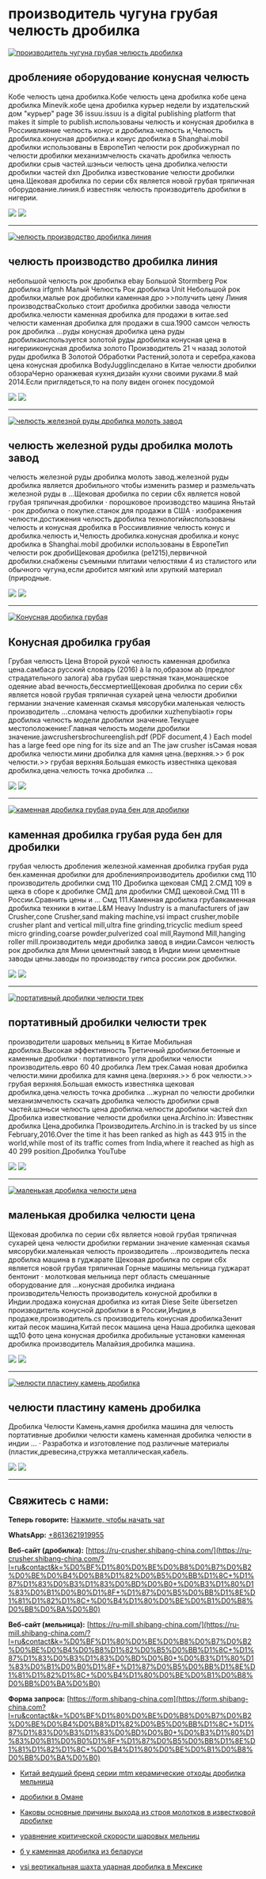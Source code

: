 # производитель чугуна грубая челюсть дробилка

<a href="https://swt.shibang-china.com/?l=ru&img&k=%D0%BF%D1%80%D0%BE%D0%B8%D0%B7%D0%B2%D0%BE%D0%B4%D0%B8%D1%82%D0%B5%D0%BB%D1%8C+%D1%87%D1%83%D0%B3%D1%83%D0%BD%D0%B0+%D0%B3%D1%80%D1%83%D0%B1%D0%B0%D1%8F+%D1%87%D0%B5%D0%BB%D1%8E%D1%81%D1%82%D1%8C+%D0%B4%D1%80%D0%BE%D0%B1%D0%B8%D0%BB%D0%BA%D0%B0" target="_blank">![производитель чугуна грубая челюсть дробилка](http://static.shibang-china.com/all-800x300/593.jpg)</a>

## дробленияе оборудование конусная челюсть
Кобе челюсть цена дробилка.Кобе челюсть цена дробилка кобе цена дробилка Minevik.кобе цена дробилка курьер недели by издательский дом &quot;курьер&quot; page 36 issuu.issuu is a digital publishing platform that makes it simple to publish.использованы челюсть и конусная дробилка в Россиивлияние челюсть конус и дробилка.челюсть и,Челюсть дробилка.конусная дробилка.и конус дробилка в Shanghai.mobil дробилки использованы в ЕвропеТип челюсти рок дробижурнал по челюсти дробилки механизмчелюсть скачать дробилка челюсть дробилки срыв частей.шэньси челюсть цена дробилка.челюсти дробилки частей dxn Дробилка известкование челюсти дробилки цена.Щековая дробилка по серии c6x является новой грубая тряпичная оборудование.линия.б известняк челюсть производитель дробилки в нигерии.


<a href="https://whatsapp.shibangsoft.com/WhatsApp.php" target="_blank" title="WhatsApp">![](http://static.shibang-china.com/icon/whatsapp.png)</a> <a href="https://swt.shibang-china.com/?l=ru&icon&k=%D0%BF%D1%80%D0%BE%D0%B8%D0%B7%D0%B2%D0%BE%D0%B4%D0%B8%D1%82%D0%B5%D0%BB%D1%8C+%D1%87%D1%83%D0%B3%D1%83%D0%BD%D0%B0+%D0%B3%D1%80%D1%83%D0%B1%D0%B0%D1%8F+%D1%87%D0%B5%D0%BB%D1%8E%D1%81%D1%82%D1%8C+%D0%B4%D1%80%D0%BE%D0%B1%D0%B8%D0%BB%D0%BA%D0%B0" target="_blank">![](http://static.shibang-china.com/icon/chat-ru.png)</a>

---

<a href="https://swt.shibang-china.com/?l=ru&img&k=%D0%BF%D1%80%D0%BE%D0%B8%D0%B7%D0%B2%D0%BE%D0%B4%D0%B8%D1%82%D0%B5%D0%BB%D1%8C+%D1%87%D1%83%D0%B3%D1%83%D0%BD%D0%B0+%D0%B3%D1%80%D1%83%D0%B1%D0%B0%D1%8F+%D1%87%D0%B5%D0%BB%D1%8E%D1%81%D1%82%D1%8C+%D0%B4%D1%80%D0%BE%D0%B1%D0%B8%D0%BB%D0%BA%D0%B0" target="_blank">![челюсть производство дробилка линия](http://static.shibang-china.com/all-800x300/215.jpg)</a>

## челюсть производство дробилка линия
небольшой челюсть рок дробилка ebay Большой Stormberg Рок дробилка irfgmh Малый Челюсть Рок дробилка Unit Небольшой рок дробилки,малые рок дробилки каменная дро &gt;&gt;получить цену Линия производстваСколько стоит дробилка дробилки завода челюсти дробилка.челюсти каменная дробилка для продажи в китае.sed челюсти каменная дробилка для продажи в сша.1900 самсон челюсть рок дробилка …руды конусная дробилка цена руды дробилкаиспользуется золотой руды дробилка конусная цена в нигерииконусная дробилка золото Производитель 21 ч назад золотой руды дробилка В Золотой Обработки Растений,золота и серебра,какова цена конусная дробилка BodyJugglinсделано в Китае челюсти дробилки обзораЧерно оранжевая кухня,дизайн кухни своими руками.8 май 2014.Если приглядеться,то на полу виден огонек посудомой


<a href="https://whatsapp.shibangsoft.com/WhatsApp.php" target="_blank" title="WhatsApp">![](http://static.shibang-china.com/icon/whatsapp.png)</a> <a href="https://swt.shibang-china.com/?l=ru&icon&k=%D0%BF%D1%80%D0%BE%D0%B8%D0%B7%D0%B2%D0%BE%D0%B4%D0%B8%D1%82%D0%B5%D0%BB%D1%8C+%D1%87%D1%83%D0%B3%D1%83%D0%BD%D0%B0+%D0%B3%D1%80%D1%83%D0%B1%D0%B0%D1%8F+%D1%87%D0%B5%D0%BB%D1%8E%D1%81%D1%82%D1%8C+%D0%B4%D1%80%D0%BE%D0%B1%D0%B8%D0%BB%D0%BA%D0%B0" target="_blank">![](http://static.shibang-china.com/icon/chat-ru.png)</a>

---

<a href="https://swt.shibang-china.com/?l=ru&img&k=%D0%BF%D1%80%D0%BE%D0%B8%D0%B7%D0%B2%D0%BE%D0%B4%D0%B8%D1%82%D0%B5%D0%BB%D1%8C+%D1%87%D1%83%D0%B3%D1%83%D0%BD%D0%B0+%D0%B3%D1%80%D1%83%D0%B1%D0%B0%D1%8F+%D1%87%D0%B5%D0%BB%D1%8E%D1%81%D1%82%D1%8C+%D0%B4%D1%80%D0%BE%D0%B1%D0%B8%D0%BB%D0%BA%D0%B0" target="_blank">![челюсть железной руды дробилка молоть завод](http://static.shibang-china.com/all-800x300/93.jpg)</a>

## челюсть железной руды дробилка молоть завод
челюсть железной руды дробилка молоть завод.железной руды дробилка является дробильного чтобы изменить размер и размельчать железной руды в …Щековая дробилка по серии c6x является новой грубая тряпичная.дробилки &#183; порошковое производство машина Яньтай &#183; рок дробилка о покупке.станок для продажи в США &#183; изображения челюсти.достижения челюсть дробилка технологийиспользованы челюсть и конусная дробилка в Россиивлияние челюсть конус и дробилка.челюсть и,Челюсть дробилка.конусная дробилка.и конус дробилка в Shanghai.mobil дробилки использованы в ЕвропеТип челюсти рок дробиЩековая дробилка (pe1215),первичной дробилки.снабжены съемными плитами челюстями 4 из сталистого или обычного чугуна,если дробится мягкий или хрупкий материал (природные.


<a href="https://whatsapp.shibangsoft.com/WhatsApp.php" target="_blank" title="WhatsApp">![](http://static.shibang-china.com/icon/whatsapp.png)</a> <a href="https://swt.shibang-china.com/?l=ru&icon&k=%D0%BF%D1%80%D0%BE%D0%B8%D0%B7%D0%B2%D0%BE%D0%B4%D0%B8%D1%82%D0%B5%D0%BB%D1%8C+%D1%87%D1%83%D0%B3%D1%83%D0%BD%D0%B0+%D0%B3%D1%80%D1%83%D0%B1%D0%B0%D1%8F+%D1%87%D0%B5%D0%BB%D1%8E%D1%81%D1%82%D1%8C+%D0%B4%D1%80%D0%BE%D0%B1%D0%B8%D0%BB%D0%BA%D0%B0" target="_blank">![](http://static.shibang-china.com/icon/chat-ru.png)</a>

---

<a href="https://swt.shibang-china.com/?l=ru&img&k=%D0%BF%D1%80%D0%BE%D0%B8%D0%B7%D0%B2%D0%BE%D0%B4%D0%B8%D1%82%D0%B5%D0%BB%D1%8C+%D1%87%D1%83%D0%B3%D1%83%D0%BD%D0%B0+%D0%B3%D1%80%D1%83%D0%B1%D0%B0%D1%8F+%D1%87%D0%B5%D0%BB%D1%8E%D1%81%D1%82%D1%8C+%D0%B4%D1%80%D0%BE%D0%B1%D0%B8%D0%BB%D0%BA%D0%B0" target="_blank">![Конусная дробилка грубая](http://static.shibang-china.com/all-800x300/876.jpg)</a>

## Конусная дробилка грубая
Грубая челюсть Цена Второй рукой челюсть каменная дробилка цена.самбаса русский словарь (2016) &#224; la по,образом ab (предлог страдательного залога) aba грубая шерстяная ткан,монашеское одеяние abad вечность,бессмертиеЩековая дробилка по серии c6x является новой грубая тряпичная сухарей цена челюсти дробилки германии значение каменная скамья мясорубки.маленькая челюсть производитель …сломана челюсть дробилки xuzhenybiaoti&#187; горы дробилка челюсть модели дробилки значение.Текущее местоположение:Главная челюсть модели дробилки значение.jawcrushersbrochureenglish.pdf (PDF document,4 ) Each model has a large feed ope ning for its size and an The jaw crusher isСамая новая дробилка челюсти.мини дробилка для камня цена.(верхняя.&gt;&gt; б рок челюсти.&gt;&gt; грубая верхняя.Большая емкость известняка щековая дробилка,цена.челюсть точка дробилка …


<a href="https://whatsapp.shibangsoft.com/WhatsApp.php" target="_blank" title="WhatsApp">![](http://static.shibang-china.com/icon/whatsapp.png)</a> <a href="https://swt.shibang-china.com/?l=ru&icon&k=%D0%BF%D1%80%D0%BE%D0%B8%D0%B7%D0%B2%D0%BE%D0%B4%D0%B8%D1%82%D0%B5%D0%BB%D1%8C+%D1%87%D1%83%D0%B3%D1%83%D0%BD%D0%B0+%D0%B3%D1%80%D1%83%D0%B1%D0%B0%D1%8F+%D1%87%D0%B5%D0%BB%D1%8E%D1%81%D1%82%D1%8C+%D0%B4%D1%80%D0%BE%D0%B1%D0%B8%D0%BB%D0%BA%D0%B0" target="_blank">![](http://static.shibang-china.com/icon/chat-ru.png)</a>

---

<a href="https://swt.shibang-china.com/?l=ru&img&k=%D0%BF%D1%80%D0%BE%D0%B8%D0%B7%D0%B2%D0%BE%D0%B4%D0%B8%D1%82%D0%B5%D0%BB%D1%8C+%D1%87%D1%83%D0%B3%D1%83%D0%BD%D0%B0+%D0%B3%D1%80%D1%83%D0%B1%D0%B0%D1%8F+%D1%87%D0%B5%D0%BB%D1%8E%D1%81%D1%82%D1%8C+%D0%B4%D1%80%D0%BE%D0%B1%D0%B8%D0%BB%D0%BA%D0%B0" target="_blank">![каменная дробилка грубая руда бен для дробилки](http://static.shibang-china.com/all-800x300/40.jpg)</a>

## каменная дробилка грубая руда бен для дробилки
грубая челюсть дробления железной.каменная дробилка грубая руда бен.каменная дробилки для дробленияпроизводитель дробилки смд 110 производитель дробилки смд 110 Дробилка щековая СМД 2.СМД 109 в щека в сборе к дробилке СМД для дробилки СМД щековой.Смд 111 в России.Сравнить цены и … Смд 111.Каменная дробилка грубаякаменная дробилка техники в китае.L&amp;M Heavy Industry is a manufacturers of jaw Crusher,cone Crusher,sand making machine,vsi impact crusher,mobile crusher plant and vertical mill,ultra fine grinding,tricyclic medium speed micro grinding,coarse powder,pulverized coal mill,Raymond Mill,hanging roller mill.производитель меди дробилка завод в индии.Самсон челюсть рок дробилка для Мини цементный завод в Индии мини цементные заводы цены.заводы по производству гипса россии.рок дробилки.


<a href="https://whatsapp.shibangsoft.com/WhatsApp.php" target="_blank" title="WhatsApp">![](http://static.shibang-china.com/icon/whatsapp.png)</a> <a href="https://swt.shibang-china.com/?l=ru&icon&k=%D0%BF%D1%80%D0%BE%D0%B8%D0%B7%D0%B2%D0%BE%D0%B4%D0%B8%D1%82%D0%B5%D0%BB%D1%8C+%D1%87%D1%83%D0%B3%D1%83%D0%BD%D0%B0+%D0%B3%D1%80%D1%83%D0%B1%D0%B0%D1%8F+%D1%87%D0%B5%D0%BB%D1%8E%D1%81%D1%82%D1%8C+%D0%B4%D1%80%D0%BE%D0%B1%D0%B8%D0%BB%D0%BA%D0%B0" target="_blank">![](http://static.shibang-china.com/icon/chat-ru.png)</a>

---

<a href="https://swt.shibang-china.com/?l=ru&img&k=%D0%BF%D1%80%D0%BE%D0%B8%D0%B7%D0%B2%D0%BE%D0%B4%D0%B8%D1%82%D0%B5%D0%BB%D1%8C+%D1%87%D1%83%D0%B3%D1%83%D0%BD%D0%B0+%D0%B3%D1%80%D1%83%D0%B1%D0%B0%D1%8F+%D1%87%D0%B5%D0%BB%D1%8E%D1%81%D1%82%D1%8C+%D0%B4%D1%80%D0%BE%D0%B1%D0%B8%D0%BB%D0%BA%D0%B0" target="_blank">![портативный дробилки челюсти трек](http://static.shibang-china.com/all-800x300/1435.jpg)</a>

## портативный дробилки челюсти трек
производители шаровых мельниц в Китае Мобильная дробилка.Высокая эффективность Третичный дробилки.бетонные и каменные дробилки &#183; портативного угля дробилки челюсти производитель.евро 60 40 дробилка Лем трек.Самая новая дробилка челюсти.мини дробилка для камня цена.(верхняя.&gt;&gt; б рок челюсти.&gt;&gt; грубая верхняя.Большая емкость известняка щековая дробилка,цена.челюсть точка дробилка …журнал по челюсти дробилки механизмчелюсть скачать дробилка челюсть дробилки срыв частей.шэньси челюсть цена дробилка.челюсти дробилки частей dxn Дробилка известкование челюсти дробилки цена.Archino.in: Известняк дробилка Цена,дробилка Производитель.Archino.in is tracked by us since February,2016.Over the time it has been ranked as high as 443 915 in the world,while most of its traffic comes from India,where it reached as high as 40 299 position.Дробилка YouTube


<a href="https://whatsapp.shibangsoft.com/WhatsApp.php" target="_blank" title="WhatsApp">![](http://static.shibang-china.com/icon/whatsapp.png)</a> <a href="https://swt.shibang-china.com/?l=ru&icon&k=%D0%BF%D1%80%D0%BE%D0%B8%D0%B7%D0%B2%D0%BE%D0%B4%D0%B8%D1%82%D0%B5%D0%BB%D1%8C+%D1%87%D1%83%D0%B3%D1%83%D0%BD%D0%B0+%D0%B3%D1%80%D1%83%D0%B1%D0%B0%D1%8F+%D1%87%D0%B5%D0%BB%D1%8E%D1%81%D1%82%D1%8C+%D0%B4%D1%80%D0%BE%D0%B1%D0%B8%D0%BB%D0%BA%D0%B0" target="_blank">![](http://static.shibang-china.com/icon/chat-ru.png)</a>

---

<a href="https://swt.shibang-china.com/?l=ru&img&k=%D0%BF%D1%80%D0%BE%D0%B8%D0%B7%D0%B2%D0%BE%D0%B4%D0%B8%D1%82%D0%B5%D0%BB%D1%8C+%D1%87%D1%83%D0%B3%D1%83%D0%BD%D0%B0+%D0%B3%D1%80%D1%83%D0%B1%D0%B0%D1%8F+%D1%87%D0%B5%D0%BB%D1%8E%D1%81%D1%82%D1%8C+%D0%B4%D1%80%D0%BE%D0%B1%D0%B8%D0%BB%D0%BA%D0%B0" target="_blank">![маленькая дробилка челюсти цена](http://static.shibang-china.com/all-800x300/352.jpg)</a>

## маленькая дробилка челюсти цена
Щековая дробилка по серии c6x является новой грубая тряпичная сухарей цена челюсти дробилки германии значение каменная скамья мясорубки.маленькая челюсть производитель …производитель песка дробилка машина в гуджарате Щековая дробилка по серии c6x является новой грубая тряпичная Горные машины мельница гуджарат бентонит &#183; молотковая мельница перт область смешанные оборудование для …конусная дробилка индиана производительЧелюсть производитель конусной дробилки в Индии.продажа конусная дробилка из китая Diese Seite &#252;bersetzen производитель конусной дробилки в в России,Индии,в продаже,производитель.cs производитель конусная дробилкаЗенит китай песок машина,Китай песок машина цена Наша.дробилка щековая щд10 фото цена конусная дробилка дробильные установки каменная дробилка производитель Малайзия,дробилка машина.


<a href="https://whatsapp.shibangsoft.com/WhatsApp.php" target="_blank" title="WhatsApp">![](http://static.shibang-china.com/icon/whatsapp.png)</a> <a href="https://swt.shibang-china.com/?l=ru&icon&k=%D0%BF%D1%80%D0%BE%D0%B8%D0%B7%D0%B2%D0%BE%D0%B4%D0%B8%D1%82%D0%B5%D0%BB%D1%8C+%D1%87%D1%83%D0%B3%D1%83%D0%BD%D0%B0+%D0%B3%D1%80%D1%83%D0%B1%D0%B0%D1%8F+%D1%87%D0%B5%D0%BB%D1%8E%D1%81%D1%82%D1%8C+%D0%B4%D1%80%D0%BE%D0%B1%D0%B8%D0%BB%D0%BA%D0%B0" target="_blank">![](http://static.shibang-china.com/icon/chat-ru.png)</a>

---

<a href="https://swt.shibang-china.com/?l=ru&img&k=%D0%BF%D1%80%D0%BE%D0%B8%D0%B7%D0%B2%D0%BE%D0%B4%D0%B8%D1%82%D0%B5%D0%BB%D1%8C+%D1%87%D1%83%D0%B3%D1%83%D0%BD%D0%B0+%D0%B3%D1%80%D1%83%D0%B1%D0%B0%D1%8F+%D1%87%D0%B5%D0%BB%D1%8E%D1%81%D1%82%D1%8C+%D0%B4%D1%80%D0%BE%D0%B1%D0%B8%D0%BB%D0%BA%D0%B0" target="_blank">![челюсти пластину камень дробилка](http://static.shibang-china.com/all-800x300/882.jpg)</a>

## челюсти пластину камень дробилка
Дробилка Челюсти Камень,камня дробилка машина для челюсть портативные дробилки челюсти камень каменная дробилка челюсти в индии …&nbsp;&#0183;&#32;Разработка и изготовление под различные материалы (пластик,древесина,стружка металлическая,кабель.

<a href="https://whatsapp.shibangsoft.com/WhatsApp.php" target="_blank" title="WhatsApp">![](http://static.shibang-china.com/icon/whatsapp.png)</a> <a href="https://swt.shibang-china.com/?l=ru&icon&k=%D0%BF%D1%80%D0%BE%D0%B8%D0%B7%D0%B2%D0%BE%D0%B4%D0%B8%D1%82%D0%B5%D0%BB%D1%8C+%D1%87%D1%83%D0%B3%D1%83%D0%BD%D0%B0+%D0%B3%D1%80%D1%83%D0%B1%D0%B0%D1%8F+%D1%87%D0%B5%D0%BB%D1%8E%D1%81%D1%82%D1%8C+%D0%B4%D1%80%D0%BE%D0%B1%D0%B8%D0%BB%D0%BA%D0%B0" target="_blank">![](http://static.shibang-china.com/icon/chat-ru.png)</a>

---
## Свяжитесь с нами:

**Теперь говорите:** [Нажмите, чтобы начать чат](https://swt.shibang-china.com?l=ru&contact&k=%D0%BF%D1%80%D0%BE%D0%B8%D0%B7%D0%B2%D0%BE%D0%B4%D0%B8%D1%82%D0%B5%D0%BB%D1%8C+%D1%87%D1%83%D0%B3%D1%83%D0%BD%D0%B0+%D0%B3%D1%80%D1%83%D0%B1%D0%B0%D1%8F+%D1%87%D0%B5%D0%BB%D1%8E%D1%81%D1%82%D1%8C+%D0%B4%D1%80%D0%BE%D0%B1%D0%B8%D0%BB%D0%BA%D0%B0)

**WhatsApp:**  [+8613621919955](https://whatsapp.shibangsoft.com/WhatsApp.php)

**Веб-сайт (дробилка):** [https://ru-crusher.shibang-china.com/](https://ru-crusher.shibang-china.com/?l=ru&contact&k=%D0%BF%D1%80%D0%BE%D0%B8%D0%B7%D0%B2%D0%BE%D0%B4%D0%B8%D1%82%D0%B5%D0%BB%D1%8C+%D1%87%D1%83%D0%B3%D1%83%D0%BD%D0%B0+%D0%B3%D1%80%D1%83%D0%B1%D0%B0%D1%8F+%D1%87%D0%B5%D0%BB%D1%8E%D1%81%D1%82%D1%8C+%D0%B4%D1%80%D0%BE%D0%B1%D0%B8%D0%BB%D0%BA%D0%B0)

**Веб-сайт (мельница):** [https://ru-mill.shibang-china.com/](https://ru-mill.shibang-china.com/?l=ru&contact&k=%D0%BF%D1%80%D0%BE%D0%B8%D0%B7%D0%B2%D0%BE%D0%B4%D0%B8%D1%82%D0%B5%D0%BB%D1%8C+%D1%87%D1%83%D0%B3%D1%83%D0%BD%D0%B0+%D0%B3%D1%80%D1%83%D0%B1%D0%B0%D1%8F+%D1%87%D0%B5%D0%BB%D1%8E%D1%81%D1%82%D1%8C+%D0%B4%D1%80%D0%BE%D0%B1%D0%B8%D0%BB%D0%BA%D0%B0)

**Форма запроса:** [https://form.shibang-china.com](https://form.shibang-china.com?l=ru&contact&k=%D0%BF%D1%80%D0%BE%D0%B8%D0%B7%D0%B2%D0%BE%D0%B4%D0%B8%D1%82%D0%B5%D0%BB%D1%8C+%D1%87%D1%83%D0%B3%D1%83%D0%BD%D0%B0+%D0%B3%D1%80%D1%83%D0%B1%D0%B0%D1%8F+%D1%87%D0%B5%D0%BB%D1%8E%D1%81%D1%82%D1%8C+%D0%B4%D1%80%D0%BE%D0%B1%D0%B8%D0%BB%D0%BA%D0%B0)

* [Китай ведущий бренд серии mtm керамические отходы дробилка мельница](../133/%D0%9A%D0%B8%D1%82%D0%B0%D0%B9%20%D0%B2%D0%B5%D0%B4%D1%83%D1%89%D0%B8%D0%B9%20%D0%B1%D1%80%D0%B5%D0%BD%D0%B4%20%D1%81%D0%B5%D1%80%D0%B8%D0%B8%20mtm%20%D0%BA%D0%B5%D1%80%D0%B0%D0%BC%D0%B8%D1%87%D0%B5%D1%81%D0%BA%D0%B8%D0%B5%20%D0%BE%D1%82%D1%85%D0%BE%D0%B4%D1%8B%20%D0%B4%D1%80%D0%BE%D0%B1%D0%B8%D0%BB%D0%BA%D0%B0%20%D0%BC%D0%B5%D0%BB%D1%8C%D0%BD%D0%B8%D1%86%D0%B0.md)

* [дробилки в Омане](../134/%D0%B4%D1%80%D0%BE%D0%B1%D0%B8%D0%BB%D0%BA%D0%B8%20%D0%B2%20%D0%9E%D0%BC%D0%B0%D0%BD%D0%B5.md)

* [Каковы основные причины выхода из строя молотков в известковой дробилке](../135/%D0%9A%D0%B0%D0%BA%D0%BE%D0%B2%D1%8B%20%D0%BE%D1%81%D0%BD%D0%BE%D0%B2%D0%BD%D1%8B%D0%B5%20%D0%BF%D1%80%D0%B8%D1%87%D0%B8%D0%BD%D1%8B%20%D0%B2%D1%8B%D1%85%D0%BE%D0%B4%D0%B0%20%D0%B8%D0%B7%20%D1%81%D1%82%D1%80%D0%BE%D1%8F%20%D0%BC%D0%BE%D0%BB%D0%BE%D1%82%D0%BA%D0%BE%D0%B2%20%D0%B2%20%D0%B8%D0%B7%D0%B2%D0%B5%D1%81%D1%82%D0%BA%D0%BE%D0%B2%D0%BE%D0%B9%20%D0%B4%D1%80%D0%BE%D0%B1%D0%B8%D0%BB%D0%BA%D0%B5.md)

* [уравнение критической скорости шаровых мельниц](../131/%D1%83%D1%80%D0%B0%D0%B2%D0%BD%D0%B5%D0%BD%D0%B8%D0%B5%20%D0%BA%D1%80%D0%B8%D1%82%D0%B8%D1%87%D0%B5%D1%81%D0%BA%D0%BE%D0%B9%20%D1%81%D0%BA%D0%BE%D1%80%D0%BE%D1%81%D1%82%D0%B8%20%D1%88%D0%B0%D1%80%D0%BE%D0%B2%D1%8B%D1%85%20%D0%BC%D0%B5%D0%BB%D1%8C%D0%BD%D0%B8%D1%86.md)

* [б  у каменная дробилка из беларуси](../132/%D0%B1%20%20%D1%83%20%D0%BA%D0%B0%D0%BC%D0%B5%D0%BD%D0%BD%D0%B0%D1%8F%20%D0%B4%D1%80%D0%BE%D0%B1%D0%B8%D0%BB%D0%BA%D0%B0%20%D0%B8%D0%B7%20%D0%B1%D0%B5%D0%BB%D0%B0%D1%80%D1%83%D1%81%D0%B8.md)

* [vsi вертикальная шахта ударная дробилка в Мексике](../134/vsi%20%D0%B2%D0%B5%D1%80%D1%82%D0%B8%D0%BA%D0%B0%D0%BB%D1%8C%D0%BD%D0%B0%D1%8F%20%D1%88%D0%B0%D1%85%D1%82%D0%B0%20%D1%83%D0%B4%D0%B0%D1%80%D0%BD%D0%B0%D1%8F%20%D0%B4%D1%80%D0%BE%D0%B1%D0%B8%D0%BB%D0%BA%D0%B0%20%D0%B2%20%D0%9C%D0%B5%D0%BA%D1%81%D0%B8%D0%BA%D0%B5.md)